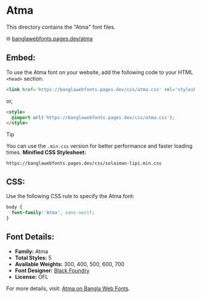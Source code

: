 # Atma

This directory contains the "Atma" font files.

🌐 [banglawebfonts.pages.dev/atma](https://banglawebfonts.pages.dev/atma/)

## Embed:
To use the Atma font on your website, add the following code to your HTML `<head>` section:
```html
<link href='https://banglawebfonts.pages.dev/css/atma.css' rel='stylesheet'>
```

or,
```html
<style>
  @import url('https://banglawebfonts.pages.dev/css/atma.css');
</style>
```

> [!TIP]
> You can use the `.min.css` version for better performance and faster loading times.
> **Minified CSS Stylesheet:**  
> ```
> https://banglawebfonts.pages.dev/css/solaiman-lipi.min.css
> ```

## CSS:
Use the following CSS rule to specify the Atma font:
```css
body {
  font-family:'Atma', sans-serif;
}
```

## Font Details:
- **Family:** Atma
- **Total Styles:** 5
- **Available Weights:** 300, 400, 500, 600, 700
- **Font Designer:** [Black Foundry](https://black-foundry.com/)
- **License:** OFL

For more details, visit: [Atma on Bangla Web Fonts](https://banglawebfonts.pages.dev/atma/#about).